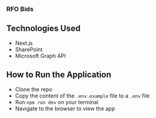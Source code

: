 ### RFO Bids

## Technologies Used
- Next.js
- SharePoint
- Microsoft Graph API

## How to Run the Application
- Clone the repo
- Copy the content of the `.env.example` file to a `.env` file
- Run `npm run dev` on your terminal
- Navigate to the browser to view the app
